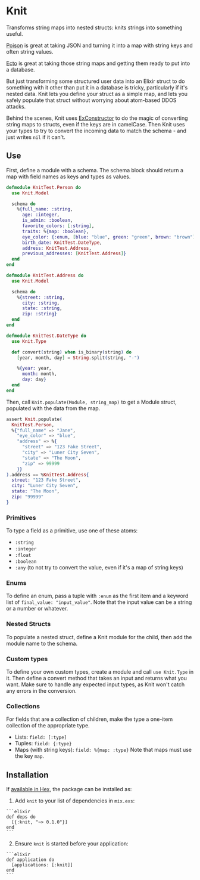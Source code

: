 # Knit

Transforms string maps into nested structs: knits strings into something useful.

[Poison](https://github.com/devinus/poison) is great at taking JSON and turning it into
a map with string keys and often string values.

[Ecto](https://github.com/elixir-ecto/ecto) is great at taking those string maps and getting
them ready to put into a database.

But just transforming some structured user data into an Elixir struct
to do something with it other than put it in a database is tricky, particularly if it's nested
data. Knit lets you define your struct as a simple map, and lets you
safely populate that struct without worrying about atom-based DDOS attacks.

Behind the scenes, Knit uses [ExConstructor]() to do the magic of converting string maps to
structs, even if the keys are in camelCase. Then Knit uses your types to try to convert
the incoming data to match the schema - and just writes `nil` if it can't.

## Use
First, define a module with a schema. The schema block should return a map with field names
as keys and types as values.
```elixir
defmodule KnitTest.Person do
  use Knit.Model

  schema do
    %{full_name: :string,
      age: :integer,
      is_admin: :boolean,
      favorite_colors: [:string],
      traits: %{map: :boolean},
      eye_color: {:enum, [blue: "blue", green: "green", brown: "brown"]},
      birth_date: KnitTest.DateType,
      address: KnitTest.Address,
      previous_addresses: [KnitTest.Address]}
  end
end

defmodule KnitTest.Address do
  use Knit.Model

  schema do
    %{street: :string,
      city: :string,
      state: :string,
      zip: :string}
  end
end

defmodule KnitTest.DateType do
  use Knit.Type

  def convert(string) when is_binary(string) do
    [year, month, day] = String.split(string, "-")

    %{year: year,
      month: month,
      day: day}
  end
end
```

Then, call `Knit.populate(Module, string_map)` to get a Module struct, populated with the
data from the map.
```elixir
assert Knit.populate(
  KnitTest.Person,
  %{"full_name" => "Jane",
    "eye_color" => "blue",
    "address" => %{
      "street" => "123 Fake Street",
      "city" => "Luner City Seven",
      "state" => "The Moon",
      "zip" => 99999
    }}
).address == %KnitTest.Address{
  street: "123 Fake Street",
  city: "Luner City Seven",
  state: "The Moon",
  zip: "99999"
}
```
### Primitives
To type a field as a primitive, use one of these atoms:
- `:string`
- `:integer`
- `:float`
- `:boolean`
- `:any` (to not try to convert the value, even if it's a map of string keys)

### Enums
To define an enum, pass a tuple with `:enum` as the first item and a
keyword list of `final_value: "input_value"`. Note that the input value can be a string
or a number or whatever.

### Nested Structs
To populate a nested struct, define a Knit module for the child, then add the 
module name to the schema.

### Custom types
To define your own custom types, create a module and call `use Knit.Type` in it.
Then define a convert method that takes an input and returns what you want.
Make sure to handle any expected input types, as Knit won't catch any errors in
the conversion.

### Collections
For fields that are a collection of children, make the type a one-item collection
of the appropriate type.
- Lists: `field: [:type]`
- Tuples: `field: {:type}`
- Maps (with string keys): `field: %{map: :type}`
Note that maps must use the key `map`.

## Installation

If [available in Hex](https://hex.pm/docs/publish), the package can be installed as:

  1. Add `knit` to your list of dependencies in `mix.exs`:

    ```elixir
    def deps do
      [{:knit, "~> 0.1.0"}]
    end
    ```

  2. Ensure `knit` is started before your application:

    ```elixir
    def application do
      [applications: [:knit]]
    end
    ```

